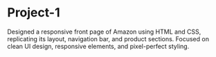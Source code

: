 # Project-1
Designed a responsive front page of Amazon using HTML and CSS, replicating its layout, navigation bar, and product sections.  Focused on clean UI design, responsive elements, and pixel-perfect styling.
